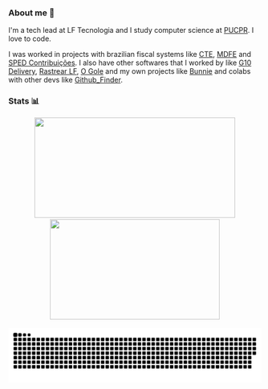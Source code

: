### About me 💬
I'm a tech lead at LF Tecnologia and I study computer science at [PUCPR](https://www.pucpr.br/). I love to code.

I was worked in projects with brazilian fiscal systems like [CTE](https://www.cte.fazenda.gov.br/portal/), [MDFE](https://dfe-portal.svrs.rs.gov.br/Mdfe) and [SPED Contribuições](http://sped.rfb.gov.br/). I also have other softwares that I worked by like [G10 Delivery](https://play.google.com/store/apps/details?id=br.com.g10sistemas.g10delivery), [Rastrear LF](https://play.google.com/store/apps/details?id=br.com.rastrear.lf), [O Gole](https://play.google.com/store/apps/details?id=br.com.lf.o_gole) and my own projects like [Bunnie](https://github.com/BerkSpar/Bunnie) and colabs with other devs like [Github_Finder](https://github.com/BerkSpar/github-finder).

### Stats :bar_chart:
<p align="center">
  <img src="https://github-readme-stats.vercel.app/api?username=berkspar&show_icons=true&count_private=true" height="200" width="400">
  <img src="https://github-readme-stats.vercel.app/api/top-langs/?username=Berkspar&layout=compact" height="200" width="338">
</p>

![Snake animation](https://github.com/BerkSpar/BerkSpar/blob/output/github-contribution-grid-snake.svg)
